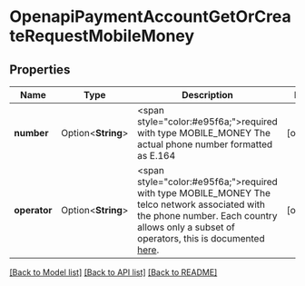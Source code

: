 # OpenapiPaymentAccountGetOrCreateRequestMobileMoney

## Properties

Name | Type | Description | Notes
------------ | ------------- | ------------- | -------------
**number** | Option<**String**> | <span style=\"color:#e95f6a;\">required with type MOBILE_MONEY</span>  The actual phone number formatted as E.164 | [optional]
**operator** | Option<**String**> | <span style=\"color:#e95f6a;\">required with type MOBILE_MONEY</span>  The telco network associated with the phone number. Each country allows only a subset of operators, this is documented [here](post_payment-accounts#mobile-money). | [optional]

[[Back to Model list]](../README.md#documentation-for-models) [[Back to API list]](../README.md#documentation-for-api-endpoints) [[Back to README]](../README.md)


